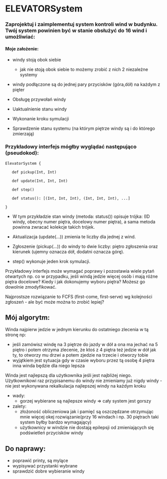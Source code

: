 # ELEVATORSystem

### Zaprojektuj i zaimplementuj system kontroli wind w budynku. Twój system powinien być w stanie obsłużyć do 16 wind i umożliwiać:
#### Moje założenie:
- windy stoją obok siebie
    - jak nie stoją obok siebie to możemy zrobić z nich 2 niezależne systemy
- windy podłączone są do jednej pary przycisków (góra,dół) na każdym z pięter


- Obsługę przywołań windy

- Uaktualnienie stanu windy

- Wykonanie kroku symulacji

- Sprawdzenie stanu systemu (na którym piętrze windy są i do którego zmierzają)

### Przykładowy interfejs mógłby wyglądać następująco (pseudokod):

    ElevatorSystem {

       def pickup(Int, Int)

       def update(Int, Int, Int)

       def step()

       def status(): [(Int, Int, Int), (Int, Int, Int), ...] 

    }

- W tym przykładzie stan windy (metoda: status()) opisuje trójka: (ID windy, obecny numer piętra, docelowy numer piętra), a sama metoda powinna zwracać kolekcje takich trójek.

- Aktualizacja (update(...)) zmienia te liczby dla jednej z wind. 
- Zgłoszenie (pickup(...)) do windy to dwie liczby: piętro zgłoszenia oraz kierunek (ujemny oznacza dół, dodatni oznacza górę). 
- step() wykonuje jeden krok symulacji.

Przykładowy interfejs może wymagać poprawy i pozostawia wiele pytań otwartych np. co w przypadku, jeśli windą jedzie więcej osób i mają różne piętra docelowe? Kiedy i jak dokonujemy wyboru piętra? Możesz go dowolnie zmodyfikować.

Najprostsze rozwiązanie to FCFS (first-come, first-serve) wg kolejności zgłoszeń - ale być może można to zrobić lepiej?

## Mój algorytm:
Winda najpierw jedzie w jednym kierunku do ostatniego zlecenia w tą stronę np:
- jeśli zamówisz windę na 3 piętrze do jazdy w dół a ona ma jechać na 5 piętro i potem otrzyma zlecenie, że ktoś z 4 piętra też jedzie w dół jak ty,
to otworzy mu drzwi a potem zjedzie na trzecie i otworzy tobie
- wyjątkiem jest sytuacja gdy w czasie wyboru przez tą osobę 4 piętra inna winda będzie dla niego lepsza

Winda jest najlepszą dla użytkownika jeśli jest najbliżej niego.
Użytkownikowi raz przypisanemu do windy nie zmieniamy już nigdy windy - nie jest wykonywana rekalkulacja najlepszej windy na każdym kroku
- wady:
  - gorzej wybierane są najlepsze windy => cały system jest gorszy 
- zalety:
  - złożoność obliczeniowa jak i pamięć są oszczędzane otrzymując mnie więcej okej rozwiązanie(przy 16 windach i np. 30 piętrach taki system byłby bardzo wymagający)
  - użytkownicy w windzie nie dostają epilepsji od zmieniających się podświetleń przycisków windy


## Do naprawy:
- poprawić printy, są mylące 
- wypisywać przystanki wybrane 
- sprawdzić dobre wybieranie windy